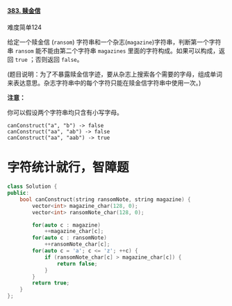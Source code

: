 #### [383. 赎金信](https://leetcode-cn.com/problems/ransom-note/)

难度简单124

给定一个赎金信 (`ransom`) 字符串和一个杂志(`magazine`)字符串，判断第一个字符串 `ransom` 能不能由第二个字符串 `magazines` 里面的字符构成。如果可以构成，返回 `true` ；否则返回 `false`。

(题目说明：为了不暴露赎金信字迹，要从杂志上搜索各个需要的字母，组成单词来表达意思。杂志字符串中的每个字符只能在赎金信字符串中使用一次。)

 

**注意：**

你可以假设两个字符串均只含有小写字母。

```
canConstruct("a", "b") -> false
canConstruct("aa", "ab") -> false
canConstruct("aa", "aab") -> true
```





# 字符统计就行，智障题

```c++
class Solution {
public:
    bool canConstruct(string ransomNote, string magazine) {
        vector<int> magazine_char(128, 0);
        vector<int> ransomNote_char(128, 0);

        for(auto c : magazine) 
            ++magazine_char[c];
        for(auto c : ransomNote) 
            ++ransomNote_char[c];
        for(auto c = 'a'; c <= 'z'; ++c) {
            if (ransomNote_char[c] > magazine_char[c]) {
                return false;
            }
        }
        return true;
    }
};
```

